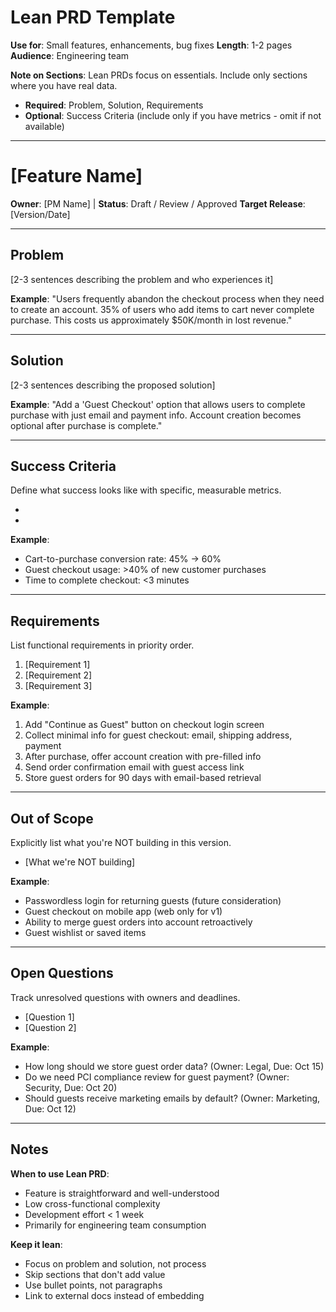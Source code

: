 # Lean PRD Template

**Use for**: Small features, enhancements, bug fixes
**Length**: 1-2 pages
**Audience**: Engineering team

**Note on Sections**: Lean PRDs focus on essentials. Include only sections where you have real data.
- **Required**: Problem, Solution, Requirements
- **Optional**: Success Criteria (include only if you have metrics - omit if not available)

---

# [Feature Name]

**Owner**: [PM Name] | **Status**: Draft / Review / Approved
**Target Release**: [Version/Date]

---

## Problem

[2-3 sentences describing the problem and who experiences it]

**Example**:
"Users frequently abandon the checkout process when they need to create an account. 35% of users who add items to cart never complete purchase. This costs us approximately $50K/month in lost revenue."

---

## Solution

[2-3 sentences describing the proposed solution]

**Example**:
"Add a 'Guest Checkout' option that allows users to complete purchase with just email and payment info. Account creation becomes optional after purchase is complete."

---

## Success Criteria

Define what success looks like with specific, measurable metrics.

- [Metric 1]: [Target]
- [Metric 2]: [Target]

**Example**:
- Cart-to-purchase conversion rate: 45% → 60%
- Guest checkout usage: >40% of new customer purchases
- Time to complete checkout: <3 minutes

---

## Requirements

List functional requirements in priority order.

1. [Requirement 1]
2. [Requirement 2]
3. [Requirement 3]

**Example**:
1. Add "Continue as Guest" button on checkout login screen
2. Collect minimal info for guest checkout: email, shipping address, payment
3. After purchase, offer account creation with pre-filled info
4. Send order confirmation email with guest access link
5. Store guest orders for 90 days with email-based retrieval

---

## Out of Scope

Explicitly list what you're NOT building in this version.

- [What we're NOT building]

**Example**:
- Passwordless login for returning guests (future consideration)
- Guest checkout on mobile app (web only for v1)
- Ability to merge guest orders into account retroactively
- Guest wishlist or saved items

---

## Open Questions

Track unresolved questions with owners and deadlines.

- [Question 1]
- [Question 2]

**Example**:
- How long should we store guest order data? (Owner: Legal, Due: Oct 15)
- Do we need PCI compliance review for guest payment? (Owner: Security, Due: Oct 20)
- Should guests receive marketing emails by default? (Owner: Marketing, Due: Oct 12)

---

## Notes

**When to use Lean PRD**:
- Feature is straightforward and well-understood
- Low cross-functional complexity
- Development effort < 1 week
- Primarily for engineering team consumption

**Keep it lean**:
- Focus on problem and solution, not process
- Skip sections that don't add value
- Use bullet points, not paragraphs
- Link to external docs instead of embedding

